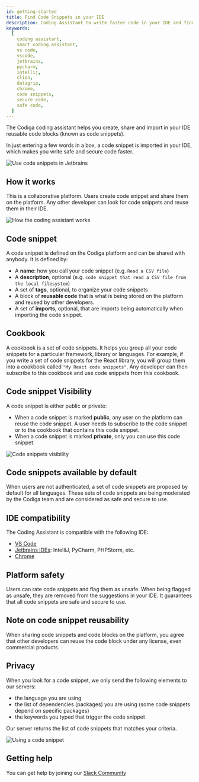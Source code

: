 ```yaml
---
id: getting-started
title: Find Code Snippets in your IDE
description: Coding Assistant to write faster code in your IDE and find safe and secure code within seconds. Work for 15+ languages.
keywords:
  [
    coding assistant,
    smart coding assistant,
    vs code,
    vscode,
    jetbrains,
    pycharm,
    intellij,
    clion,
    datagrip,
    chrome,
    code snippets,
    secure code,
    safe code,
  ]
---
```


The Codiga coding assistant helps you create, share and import in your IDE reusable code blocks (known as code snippets).

In just entering a few words in a box, a code snippet is imported in your IDE, which makes you write safe and secure code faster.

![Use code snippets in Jetbrains](/img/coding-assistant/jetbrains-use-recipe.gif)

## How it works

This is a collaborative platform. Users create code snippet and share them on the platform. Any other
developer can look for code snippets and reuse them in their IDE.

![How the coding assistant works](/img/coding-assistant/howitworks.gif)

## Code snippet

A code snippet is defined on the Codiga platform and can be shared with anybody. It is defined by:

- A **name**: how you call your code snippet (e.g. `Read a CSV file`)
- A **description**, optional (e.g. `code snippet that read a CSV file from the local filesystem`)
- A set of **tags**, optional, to organize your code snippets
- A block of **reusable code** that is what is being stored on the platform and reused by other developers.
- A set of **imports**, optional, that are imports being automatically when importing the code snippet.

## Cookbook

A cookbook is a set of code snippets. It helps you group all your code snippets for a particular framework, library or languages.
For example, if you write a set of code snippets for the React library, you will group them into a cookbook called `"My React code snippets"`.
Any developer can then subscribe to this cookbook and use code snippets from this cookbook.

## Code snippet Visibility

A code snippet is either public or private:

- When a code snippet is marked **public**, any user on the platform can reuse the code snippet. A user needs to subscribe to the code snippet or to the cookbook that contains this code snippet.
- When a code snippet is marked **private**, only you can use this code snippet.

![Code snippets visibility](/img/coding-assistant/visibility.png)

## Code snippets available by default

When users are not authenticated, a set of code snippets are proposed by default for all languages.
These sets of code snippets are being moderated by the Codiga team and are considered as safe and secure to use.

## IDE compatibility

The Coding Assistant is compatible with the following IDE:

- [VS Code](/docs/code-snippets/vscode)
- [Jetbrains IDEs](/docs/code-snippets/jetbrains): IntelliJ, PyCharm, PHPStorm, etc.
- [Chrome](/docs/code-snippets/chrome)

## Platform safety

Users can rate code snippets and flag them as unsafe. When being flagged as unsafe, they are removed from the suggestions in your IDE.
It guarantees that all code snippets are safe and secure to use.

## Note on code snippet reusability

When sharing code snippets and code blocks on the platform, you agree that other developers can reuse the code block
under any license, even commercial products.

## Privacy

When you look for a code snippet, we only send the following elements to our servers:

- the language you are using
- the list of dependencies (packages) you are using (some code snippets depend on specific packages)
- the keywords you typed that trigger the code snippet

Our server returns the list of code snippets that matches your criteria.

![Using a code snippet](/img/coding-assistant/using-recipe.png)

## Getting help

You can get help by joining our [Slack Community](https://join.slack.com/t/codigahq/shared_invite/zt-9hvmfwie-9BUVFwZDwvpIGlkHv2mzYQ)
